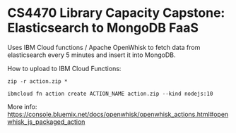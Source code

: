 # CS4470 Library Capacity Capstone: Elasticsearch to MongoDB FaaS

Uses IBM Cloud functions / Apache OpenWhisk to fetch data from elasticsearch every 5 minutes and insert it into MongoDB.

How to upload to IBM Cloud Functions:

```
zip -r action.zip *
```

```
ibmcloud fn action create ACTION_NAME action.zip --kind nodejs:10
```

More info:
https://console.bluemix.net/docs/openwhisk/openwhisk_actions.html#openwhisk_js_packaged_action

